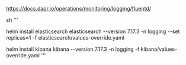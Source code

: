 https://docs.dapr.io/operations/monitoring/logging/fluentd/

sh '''

helm install elasticsearch elasticsearch --version 7.17.3 -n logging --set replicas=1 -f elasticsearch/values-override.yaml

helm install kibana kibana --version 7.17.3 -n logging -f kibana/values-override.yaml
'''
